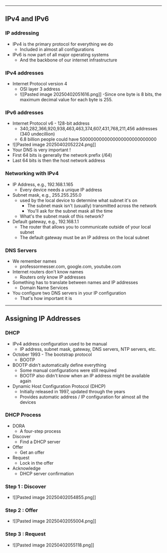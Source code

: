 
---

## IPv4 and IPv6

### IP addressing
- IPv4 is the primary protocol for everything we do
	- Included in almost all configurations
- IPv6 is now part of all major operating systems
	- And the backbone of our internet infrastructure

### IPv4 addresses
- Internet Protocol version 4
	- OSI layer 3 address
	- ![[Pasted image 20250402051616.png]]
	-Since one byte is 8 bits, the maximum decimal value for each byte is 255.

### IPv6 addresses
- Internet Protocol v6 - 128-bit address
	- 340,282,366,920,938,463,463,374,607,431,768,211,456 addresses (340 undecillion)
	- 6.8 billion people could have 5000000000000000000000000000
- ![[Pasted image 20250402052224.png]]
- Your DNS is very important !
- First 64 bits is generally the network prefix (/64)
- Last 64 bits is then the host network address

### Networking with IPv4
- IP Address, e.g., 192.168.1.165
	- Every device needs a unique IP address
- Subnet mask, e.g., 255.255.255.0
	- used by the local device to determine what subnet it's on
		- The subnet mask isn't (usually) transmitted across the network
		- You'll ask for the subnet mask all the time
	- What's the subnet mask of this network?
- Default gateway, e.g., 192.168.1.1
	- The router that allows you to communicate outside of your local subnet
	- The default gateway must be an IP address on the local subnet

### DNS Servers
- We remember names
	- professormesser.com, google.com, youtube.com
- Internet routers don't know names
	- Routers only know IP addresses
- Something has to translate between names and IP addresses
	- Domain Name Services
- You configure two DNS servers in your IP configuration 
	- That's how important it is

---
## Assigning IP Addresses

### DHCP
- IPv4 address configuration used to be manual
	- IP address, subnet mask, gateway, DNS servers, NTP servers, etc.
- October 1993 - The bootstrap protocol
	- BOOTP
- BOOTP didn't automatically define everything
	- Some manual configurations were still required
	- BOOTP also didn't know when an IP address might be available again
- Dynamic Host Configuration Protocol (DHCP)
	- Initially released in 1997, updated through the years
	- Provides automatic address / IP configuration for almost all the devices

### DHCP Process
- DORA
	- A four-step process
- Discover
	- Find a DHCP server
- Offer
	- Get an offer
- Request 
	- Lock in the offer
- Acknowledge
	- DHCP server confirmation

### Step 1 : Discover
- ![[Pasted image 20250402054855.png]]

### Step 2 : Offer
- ![[Pasted image 20250402055004.png]]

### Step 3 : Request
- ![[Pasted image 20250402055118.png]]

### 